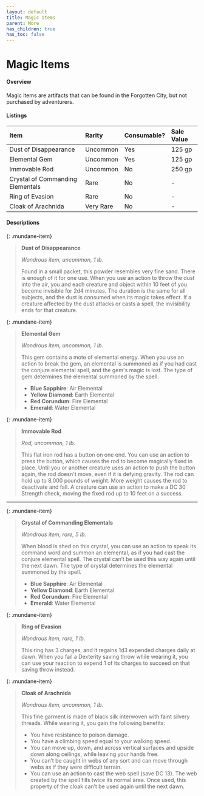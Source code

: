 ```yaml
---
layout: default
title: Magic Items
parent: More
has_children: true
has_toc: false
---
```


# Magic Items

#### Overview

Magic items are artifacts that can be found in the Forgotten City, but not purchased by adventurers.

#### Listings

| Item                             | Rarity    | Consumable? | Sale Value |
| :------------------------------- | :-------- | :---------- | :--------- |
| Dust of Disappearance            | Uncommon  | Yes         | 125 gp     |
| Elemental Gem                    | Uncommon  | Yes         | 125 gp     |
| Immovable Rod                    | Uncommon  | No          | 250 gp     |
| Crystal of Commanding Elementals | Rare      | No          | -          |
| Ring of Evasion                  | Rare      | No          | -          |
| Cloak of Arachnida               | Very Rare | No          | -          |

#### Descriptions

{: .mundane-item}
> **Dust of Disappearance**
>
> *Wondrous item, uncommon, 1 lb.*
>
> Found in a small packet, this powder resembles very fine sand. There is enough of it for one use. When you use an action to throw the dust into the air, you and each creature and object within 10 feet of you become invisible for 2d4 minutes. The duration is the same for all subjects, and the dust is consumed when its magic takes effect. If a creature affected by the dust attacks or casts a spell, the invisibility ends for that creature.

{: .mundane-item}
> **Elemental Gem**
>
> *Wondrous item, uncommon, 1 lb.*
>
> This gem contains a mote of elemental energy. When you use an action to break the gem, an elemental is summoned as if you had cast the conjure elemental spell, and the gem's magic is lost. The type of gem determines the elemental summoned by the spell.
> 
> * **Blue Sapphire**: 	Air Elemental
> * **Yellow Diamond**: 	Earth Elemental
> * **Red Corundum**: 	Fire Elemental
> * **Emerald**: 	Water Elemental

{: .mundane-item}
> **Immovable Rod**
>
> *Rod, uncommon, 1 lb.*
>
> This flat iron rod has a button on one end. You can use an action to press the button, which causes the rod to become magically fixed in place. Until you or another creature uses an action to push the button again, the rod doesn't move, even if it is defying gravity. The rod can hold up to 8,000 pounds of weight. More weight causes the rod to deactivate and fall. A creature can use an action to make a DC 30 Strength check, moving the fixed rod up to 10 feet on a success.

---

{: .mundane-item}
> **Crystal of Commanding Elementals**
>
> *Wondrous item, rare, 5 lb.*
>
> When blood is shed on this crystal, you can use an action to speak its command word and summon an elemental, as if you had cast the conjure elemental spell. The crystal can’t be used this way again until the next dawn. The type of crystal determines the elemental summoned by the spell.
> 
> * **Blue Sapphire**: 	Air Elemental
> * **Yellow Diamond**: 	Earth Elemental
> * **Red Corundum**: 	Fire Elemental
> * **Emerald**: 	Water Elemental

{: .mundane-item}
> **Ring of Evasion**
>
> *Wondrous item, rare, 1 lb.*
>
> This ring has 3 charges, and it regains 1d3 expended charges daily at dawn. When you fail a Dexterity saving throw while wearing it, you can use your reaction to expend 1 of its charges to succeed on that saving throw instead.

{: .mundane-item}
> **Cloak of Arachnida**
>
> *Wondrous item, uncommon, 1 lb.*
>
> This fine garment is made of black silk interwoven with faint silvery threads. While wearing it, you gain the following benefits: 
> * You have resistance to poison damage. 
> * You have a climbing speed equal to your walking speed. 
> * You can move up, down, and across vertical surfaces and upside down along ceilings, while leaving your hands free. 
> * You can’t be caught in webs of any sort and can move through webs as if they were difficult terrain. 
> * You can use an action to cast the web spell (save DC 13). The web created by the spell fills twice its normal area. Once used, this property of the cloak can’t be used again until the next dawn.
